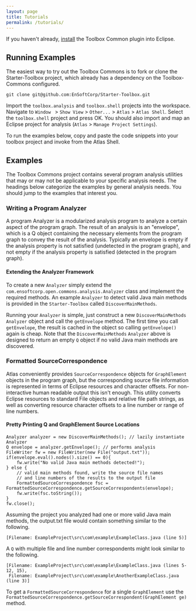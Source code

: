 ```yaml
---
layout: page
title: Tutorials
permalink: /tutorials/
---
```


If you haven't already, [install](/toolbox-commons/install) the Toolbox Common plugin into Eclipse.

## Running Examples
The easiest way to try out the Toolbox Commons is to fork or clone the Starter-Toolbox project, which already has a dependency on the Toolbox-Commons configured.

	git clone git@github.com:EnSoftCorp/Starter-Toolbox.git

Import the `toolbox.analysis` and `toolbox.shell` projects into the workspace. Navigate to `Window ` &gt; `Show View` &gt; `Other...` &gt; `Atlas` &gt; `Atlas Shell`. Select the `toolbox.shell` project and press OK. You should also import and map an Eclipse project for analysis (`Atlas` &gt; `Manage Project Settings`).

To run the examples below, copy and paste the code snippets into your toolbox project and invoke from the Atlas Shell.

## Examples
The Toolbox Commons project contains several program analysis utilities that may or may not be applicable to your specific analysis needs. The headings below categorize the examples by general analysis needs. You should jump to the examples that interest you.

### Writing a Program Analyzer
A program Analyzer is a modularized analysis program to analyze a certain aspect of the program graph. The result of an analysis is an "envelope", which is a Q object containing the necessary elements from the program graph to convey the result of the analysis. Typically an envelope is empty if the analysis property is not satisfied (undetected in the program graph), and not empty if the analysis property is satisfied (detected in the program graph).

#### Extending the Analyzer Framework
To create a new `Analyzer` simply extend the `com.ensoftcorp.open.commons.analysis.Analyzer` class and implement the required methods. An example `Analyzer` to detect valid Java main methods is provided in the `Starter-Toolbox` called `DiscoverMainMethods`.

Running your `Analyzer` is simple, just construct a new `DiscoverMainMethods` `Analyzer` object and call the `getEnvelope` method. The first time you call `getEnvelope`, the result is cached in the object so calling `getEnvelope()` again is cheap. Note that the `DiscoverMainMethods` `Analyzer` above is designed to return an empty `Q` object if no valid Java main methods are discovered.

### Formatted SourceCorrespondence
Atlas conveniently provides `SourceCorrespondence` objects for `GraphElement` objects in the program graph, but the corresponding source file information is represented in terms of Eclipse resources and character offsets. For non-interactive human readable output this isn't enough. This utility converts Eclipse resources to standard File objects and relative file path strings, as well as converting resource character offsets to a line number or range of line numbers.

#### Pretty Printing Q and GraphElement Source Locations

	Analyzer analyzer = new DiscoverMainMethods(); // lazily instantiate Analyzer
	Q envelope = analyzer.getEnvelope(); // performs analysis
	FileWriter fw = new FileWriter(new File("output.txt"));
	if(envelope.eval().nodes().size() == 0){
	    fw.write("No valid Java main methods detected!");
	} else {
	    // valid main methods found, write the source file names 
	    // and line numbers of the results to the output file
	    FormattedSourceCorrespondence fsc = FormattedSourceCorrespondence.getSourceCorrespondents(envelope);
	    fw.write(fsc.toString());
	}
	fw.close();

Assuming the project you analyzed had one or more valid Java main methods, the output.txt file would contain something similar to the following.

	[Filename: ExampleProject\src\com\example\ExampleClass.java (line 5)]

A `Q` with multiple file and line number correspondents might look similar to the following.

	[Filename: ExampleProject\src\com\example\ExampleClass.java (lines 5-12, 15), 
	 Filename: ExampleProject\src\com\example\AnotherExampleClass.java (line 3)]

To get a `FormattedSourceCorrespondence` for a single `GraphElement` use the `FormattedSourceCorrespondence.getSourceCorrespondent(GraphElement ge)` method.